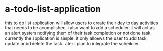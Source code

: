 # a-todo-list-application
this to do list application will allow users to create their day to  day activities that needs to be acomplished. i also want to add a scheduler, it will act as an alert system notifying them of their task completion or not done task. 
currently the application is simple. it only alloews the user to add task, update anbd delete the task. later i plan to integrate the scheduler
